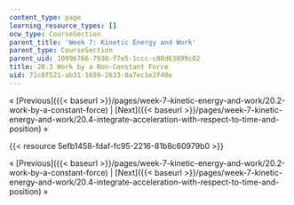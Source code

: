 ```yaml
---
content_type: page
learning_resource_types: []
ocw_type: CourseSection
parent_title: 'Week 7: Kinetic Energy and Work'
parent_type: CourseSection
parent_uid: 1099b766-7930-f7e5-1ccc-c80d63899c02
title: 20.3 Work by a Non-Constant Force
uid: 71c8f521-ab31-1659-2633-8a7ec1e2f40e
---
```


« [Previous]({{< baseurl >}}/pages/week-7-kinetic-energy-and-work/20.2-work-by-a-constant-force) | [Next]({{< baseurl >}}/pages/week-7-kinetic-energy-and-work/20.4-integrate-acceleration-with-respect-to-time-and-position) »

{{< resource 5efb1458-fdaf-fc95-2216-81b8c60979b0 >}}

« [Previous]({{< baseurl >}}/pages/week-7-kinetic-energy-and-work/20.2-work-by-a-constant-force) | [Next]({{< baseurl >}}/pages/week-7-kinetic-energy-and-work/20.4-integrate-acceleration-with-respect-to-time-and-position) »